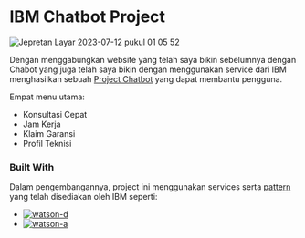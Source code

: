 # IBM Chatbot Project
![Jepretan Layar 2023-07-12 pukul 01 05 52](https://github.com/zidenalcena/IBM_Project-Capstone/assets/46784699/b3ba6669-858a-46cc-9e49-3a0e72ff8294)

Dengan menggabungkan website yang telah saya bikin sebelumnya dengan Chabot yang juga telah saya bikin dengan menggunakan service dari IBM menghasilkan sebuah [Project Chatbot](https://zidenalcena.github.io/IBM_Project-Capstone/) yang dapat membantu pengguna.

Empat menu utama:
* Konsultasi Cepat
* Jam Kerja
* Klaim Garansi
* Profil Teknisi

### Built With
Dalam pengembangannya, project ini menggunakan services serta [pattern](https://developer.ibm.com/patterns/enhance-customer-helpdesk-with-smart-document-understanding-using-search-skill) yang telah disediakan oleh IBM seperti:

* [![watson-d][watson-discovery]][watson-d-url]
* [![watson-a][watson-assistant]][watson-a-url]

[watson-discovery]: https://img.shields.io/badge/watson_discovery-0769AD?style=for-the-badge&logo=ibm&logoColor=white
[watson-d-url]: https://cloud.ibm.com/docs/discovery-data?topic=discovery-data-getting-started

[watson-assistant]: https://img.shields.io/badge/watson_assistant-0769AD?style=for-the-badge&logo=ibm&logoColor=white
[watson-a-url]: https://cloud.ibm.com/docs/discovery-data?topic=discovery-data-getting-started
